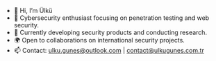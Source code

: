 - 👋 Hi, I’m Ülkü 
- 🔐 Cybersecurity enthusiast focusing on penetration testing and web security.
- 🌱 Currently developing security products and conducting research.
- 🌍 Open to collaborations on international security projects.
- 📫 Contact: ulku.gunes@outlook.com | contact@ulkugunes.com.tr
